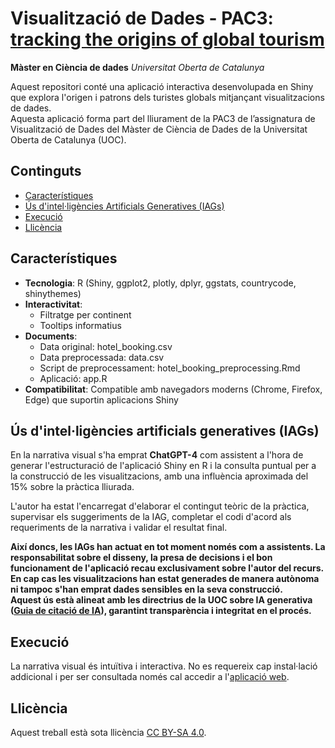 # Visualització de Dades - PAC3: [tracking the origins of global tourism](https://e26vc3-eric-farran.shinyapps.io/pac3/)

**Màster en Ciència de dades**
*Universitat Oberta de Catalunya*

Aquest repositori conté una aplicació interactiva desenvolupada en Shiny que explora l'origen i patrons dels turistes globals mitjançant visualitzacions de dades. <br>
Aquesta aplicació forma part del lliurament de la PAC3 de l’assignatura de Visualització de Dades del Màster de Ciència de Dades de la Universitat Oberta de Catalunya (UOC).

## Continguts

- [Característiques](#característiques)
- [Ús d'intel·ligències Artificials Generatives (IAGs)](#ús-d'intel·ligències-artificials-generatives-(IAGs))
- [Execució](#execució)
- [Llicència](#llicència)

## Característiques

- **Tecnologia**: R (Shiny, ggplot2, plotly, dplyr, ggstats, countrycode, shinythemes)
- **Interactivitat**:
  - Filtratge per continent
  - Tooltips informatius
- **Documents**:
  - Data original: hotel_booking.csv
  - Data preprocessada: data.csv
  - Script de preprocessament: hotel_booking_preprocessing.Rmd
  - Aplicació: app.R
- **Compatibilitat**: Compatible amb navegadors moderns (Chrome, Firefox, Edge) que suportin aplicacions Shiny

## Ús d'intel·ligències artificials generatives (IAGs)

En la narrativa visual s'ha emprat **ChatGPT-4** com assistent a l'hora de generar l'estructuració de l'aplicació Shiny en R i la consulta puntual per a la construcció de les visualitzacions, amb una influència aproximada del 15% sobre la pràctica lliurada.

L'autor ha estat l'encarregat d'elaborar el contingut teòric de la pràctica, supervisar els suggeriments de la IAG, completar el codi d'acord als requeriments de la narrativa i validar el resultat final.<br>

**Així doncs, les IAGs han actuat en tot moment només com a assistents. La responsabilitat sobre el disseny, la presa de decisions i el bon funcionament de l'aplicació recau exclusivament sobre l'autor del recurs.<br>
En cap cas les visualitzacions han estat generades de manera autònoma ni tampoc s'han emprat dades sensibles en la seva construcció.<br>
Aquest ús està alineat amb les directrius de la UOC sobre IA generativa ([Guia de citació de IA](https://openaccess.uoc.edu/bitstream/10609/148823/1/U2_17_GuiaCitarIA_CAT.pdf)), garantint transparència i integritat en el procés.**

## Execució
La narrativa visual és intuïtiva i interactiva. No es requereix cap instal·lació addicional i per ser consultada només cal accedir a l'[aplicació web](https://e26vc3-eric-farran.shinyapps.io/pac3/).

## Llicència

Aquest treball està sota llicència [CC BY-SA 4.0](https://creativecommons.org/licenses/by-sa/4.0/).
